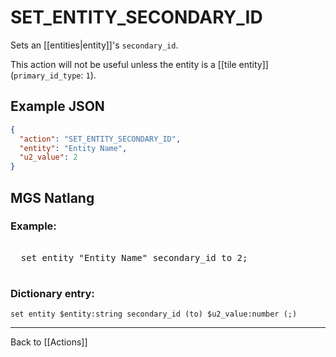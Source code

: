 # SET_ENTITY_SECONDARY_ID

Sets an [[entities|entity]]'s `secondary_id`.

This action will not be useful unless the entity is a [[tile entity]] (`primary_id_type`: `1`).

## Example JSON

```json
{
  "action": "SET_ENTITY_SECONDARY_ID",
  "entity": "Entity Name",
  "u2_value": 2
}
```

## MGS Natlang

### Example:

<pre class="HyperMD-codeblock mgs">

  <span class="verb">set</span> <span class="sigil">entity</span> <span class="string">"Entity Name"</span> <span class="target">secondary_id</span> <span class="operator">to</span> <span class="number">2</span><span class="terminator">;</span>

</pre>

### Dictionary entry:

```
set entity $entity:string secondary_id (to) $u2_value:number (;)
```

---

Back to [[Actions]]
